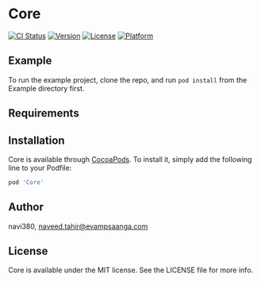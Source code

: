 # Core

[![CI Status](https://img.shields.io/travis/navi380/Core.svg?style=flat)](https://travis-ci.org/navi380/Core)
[![Version](https://img.shields.io/cocoapods/v/Core.svg?style=flat)](https://cocoapods.org/pods/Core)
[![License](https://img.shields.io/cocoapods/l/Core.svg?style=flat)](https://cocoapods.org/pods/Core)
[![Platform](https://img.shields.io/cocoapods/p/Core.svg?style=flat)](https://cocoapods.org/pods/Core)

## Example

To run the example project, clone the repo, and run `pod install` from the Example directory first.

## Requirements

## Installation

Core is available through [CocoaPods](https://cocoapods.org). To install
it, simply add the following line to your Podfile:

```ruby
pod 'Core'
```

## Author

navi380, naveed.tahir@evampsaanga.com

## License

Core is available under the MIT license. See the LICENSE file for more info.
